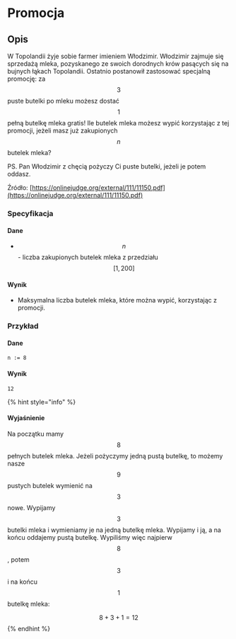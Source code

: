 # Promocja

## Opis

W Topolandii żyje sobie farmer imieniem Włodzimir. Włodzimir zajmuje się sprzedażą mleka, pozyskanego ze swoich dorodnych krów pasących się na bujnych łąkach Topolandii. Ostatnio postanowił zastosować specjalną promocję: za $$3$$ puste butelki po mleku możesz dostać $$1$$ pełną butelkę mleka gratis! Ile butelek mleka możesz wypić korzystając z tej promocji, jeżeli masz już zakupionych $$n$$ butelek mleka?

PS. Pan Włodzimir z chęcią pożyczy Ci puste butelki, jeżeli je potem oddasz.

Źródło: [https://onlinejudge.org/external/111/11150.pdf](https://onlinejudge.org/external/111/11150.pdf)

### Specyfikacja

#### Dane

* $$n$$ - liczba zakupionych butelek mleka z przedziału$$[1,200]$$

#### Wynik

* Maksymalna liczba butelek mleka, które można wypić, korzystając z promocji. 

### Przykład

#### Dane

```
n := 8
```

#### Wynik

```
12
```

{% hint style="info" %}
#### Wyjaśnienie

Na początku mamy $$8$$ pełnych butelek mleka. Jeżeli pożyczymy jedną pustą butelkę, to możemy nasze $$9$$ pustych butelek wymienić na $$3$$ nowe. Wypijamy $$3$$ butelki mleka i wymieniamy je na jedną butelkę mleka. Wypijamy i ją, a na końcu oddajemy pustą butelkę. Wypiliśmy więc najpierw $$8$$, potem $$3$$ i na końcu $$1$$ butelkę mleka:

$$8+3+1=12$$ 
{% endhint %}
